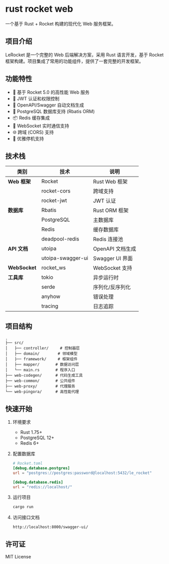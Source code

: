 # rust rocket web

一个基于 Rust + Rocket 构建的现代化 Web 服务框架。

## 项目介绍

LeRocket 是一个完整的 Web 后端解决方案，采用 Rust 语言开发，基于 Rocket 框架构建。项目集成了常用的功能组件，提供了一套完整的开发框架。

## 功能特性

- 🚀 基于 Rocket 5.0 的高性能 Web 服务
- 🔐 JWT 认证和权限控制
- 📝 OpenAPI/Swagger 自动文档生成
- 💾 PostgreSQL 数据库支持 (Rbatis ORM)
- 📦 Redis 缓存集成
- 🔌 WebSocket 实时通信支持
- 🌐 跨域 (CORS) 支持
- 🔄 优雅停机支持

## 技术栈

| 类别 | 技术 | 说明 |
|------|------|------|
| **Web 框架** | Rocket | Rust Web 框架 |
| | rocket-cors | 跨域支持 |
| | rocket-jwt | JWT 认证 |
| **数据库** | Rbatis | Rust ORM 框架 |
| | PostgreSQL | 主数据库 |
| | Redis | 缓存数据库 |
| | deadpool-redis | Redis 连接池 |
| **API 文档** | utoipa | OpenAPI 文档生成 |
| | utoipa-swagger-ui | Swagger UI 界面 |
| **WebSocket** | rocket_ws | WebSocket 支持 |
| **工具库** | tokio | 异步运行时 |
| | serde | 序列化/反序列化 |
| | anyhow | 错误处理 |
| | tracing | 日志追踪 |

## 项目结构

```
.
├── src/
│   ├── controller/     # 控制器层
│   ├── domain/        # 领域模型
│   ├── framework/     # 框架组件
│   ├── mapper/       # 数据访问层
│   └── main.rs       # 程序入口
├── web-codegen/      # 代码生成工具
├── web-common/       # 公共组件
├── web-proxy/        # 代理服务
└── web-pingora/      # 高性能代理
```

## 快速开始

1. 环境要求
   - Rust 1.75+
   - PostgreSQL 12+
   - Redis 6+

2. 配置数据库
   ```toml
   # Rocket.toml
   [debug.database.postgres]
   url = "postgres://postgres:password@localhost:5432/le_rocket"
   
   [debug.database.redis]
   url = "redis://localhost/"
   ```

3. 运行项目
   ```bash
   cargo run
   ```

4. 访问接口文档
   ```
   http://localhost:8000/swagger-ui/
   ```

## 许可证

MIT License
